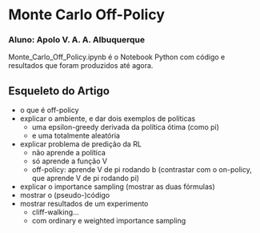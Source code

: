 # Monte Carlo Off-Policy
### Aluno: Apolo V. A. A. Albuquerque

Monte_Carlo_Off_Policy.ipynb é o Notebook Python com código e resultados que foram produzidos até agora.

## Esqueleto do Artigo
- o que é off-policy
- explicar o ambiente, e dar dois exemplos de políticas
  - uma epsilon-greedy derivada da política ótima (como pi)
  - e uma totalmente aleatória
- explicar problema de predição da RL
  - não aprende a política
  - só aprende a função V
  - off-policy: aprende V de pi rodando b (contrastar com o on-policy, que aprende V de pi rodando pi)
- explicar o importance sampling (mostrar as duas fórmulas)
- mostrar o (pseudo-)código
- mostrar resultados de um experimento
  - cliff-walking...
  - com ordinary e weighted importance sampling
